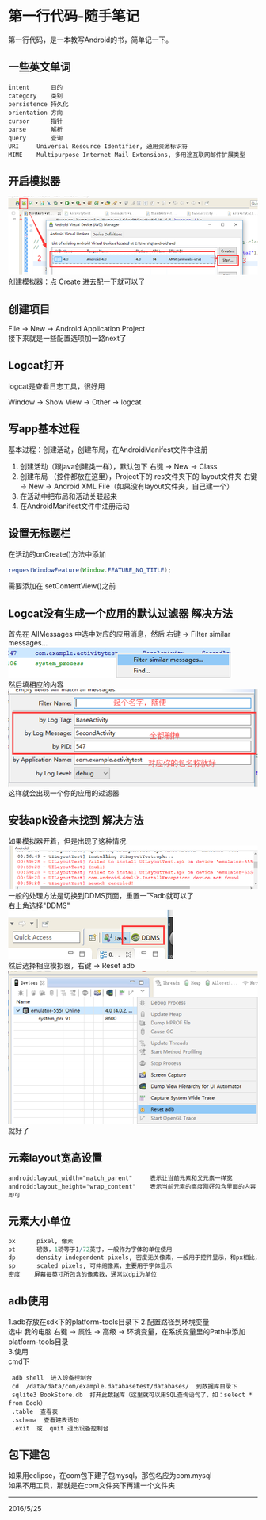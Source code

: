 # 第一行代码-随手笔记

第一行代码，是一本教写Android的书，简单记一下。  

## 一些英文单词
```
intent      目的
category    类别
persistence 持久化
orientation 方向
cursor      指针
parse       解析
query       查询
URI     Universal Resource Identifier, 通用资源标识符
MIME    Multipurpose Internet Mail Extensions, 多用途互联网邮件扩展类型
```

## 开启模拟器
![](images/开启模拟器.png)  
创建模拟器：点 Create 进去配一下就可以了  

## 创建项目

File -> New -> Android Application Project  
接下来就是一些配置选项加一路next了  

## Logcat打开
logcat是查看日志工具，很好用  

Window -> Show View -> Other -> logcat  

## 写app基本过程
基本过程：创建活动，创建布局，在AndroidManifest文件中注册  
1. 创建活动（跟java创建类一样），默认包下 右键 -> New -> Class
2. 创建布局 （控件都放在这里），Project下的 res文件夹下的 layout文件夹 右键 -> New -> Android XML File（如果没有layout文件夹，自己建一个）
3. 在活动中把布局和活动关联起来
4. 在AndroidManifest文件中注册活动

## 设置无标题栏
在活动的onCreate()方法中添加  
```java
requestWindowFeature(Window.FEATURE_NO_TITLE);
```
需要添加在 setContentView()之前  

## Logcat没有生成一个应用的默认过滤器 解决方法
首先在 AllMessages 中选中对应的应用消息，然后 右键 -> Filter similar messages...  
![](images/过滤消息.png)  
然后填相应的内容  
![](images/过滤消息配置.png)  
这样就会出现一个你的应用的过滤器

## 安装apk设备未找到 解决方法
如果模拟器开着，但是出现了这种情况  
![](images/安装apk设备未找到.png)  
一般的处理方法是切换到DDMS页面，重置一下adb就可以了  
右上角选择"DDMS"  
![](images/DDMS位置.png)  
然后选择相应模拟器，右键 -> Reset adb  
![](images/reset_adb.png)  
就好了  

## 元素layout宽高设置
```
android:layout_width="match_parent"     表示让当前元素和父元素一样宽
android:layout_height="wrap_content"    表示当前元素的高度刚好包含里面的内容即可
```

## 元素大小单位
```r
px      pixel, 像素 
pt      磅数，1磅等于1/72英寸，一般作为字体的单位使用
dp      density independent pixels, 密度无关像素，一般用于控件显示，和px相比，它在不同密度屏幕中显示比例将保持一致
sp      scaled pixels, 可伸缩像素，主要用于字体显示
密度    屏幕每英寸所包含的像素数，通常以dpi为单位
```

## adb使用
1.adb存放在sdk下的platform-tools目录下
2.配置路径到环境变量  
    选中 我的电脑 右键 -> 属性 -> 高级 -> 环境变量，在系统变量里的Path中添加platform-tools目录  
3.使用  
    cmd下  
   ```
    adb shell  进入设备控制台
    cd  /data/data/com/example.databasetest/databases/  到数据库目录下
    sqlite3 BookStore.db  打开此数据库（这里就可以用SQL查询语句了，如：select * from Book）
    .table  查看表
    .schema  查看建表语句
    .exit  或 .quit 退出设备控制台
   ```

## 包下建包
如果用eclipse，在com包下建子包mysql，那包名应为com.mysql  
如果不用工具，那就是在com文件夹下再建一个文件夹  


---
2016/5/25  
